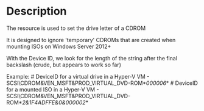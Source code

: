 # Description

The resource is used to set the drive letter of a CDROM

It is designed to ignore 'temporary' CDROMs that are created when mounting
ISOs on Windows Server 2012+

With the Device ID, we look for the length of the string after the final
backslash (crude, but appears to work so far)

Example:
    # DeviceID for a virtual drive in a Hyper-V VM - SCSI\CDROM&VEN_MSFT&PROD_VIRTUAL_DVD-ROM\**000006**
    # DeviceID for a mounted ISO   in a Hyper-V VM - SCSI\CDROM&VEN_MSFT&PROD_VIRTUAL_DVD-ROM\**2&1F4ADFFE&0&000002**
